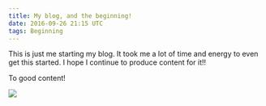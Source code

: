 ```yaml
---
title: My blog, and the beginning!
date: 2016-09-26 21:15 UTC
tags: Beginning
---
```


This is just me starting my blog. It took me a lot of time and energy to even get this started. I hope I continue to produce content for it!!

To good content!

<img class="image" src="http://i.giphy.com/n95c3anASCaGY.gif">